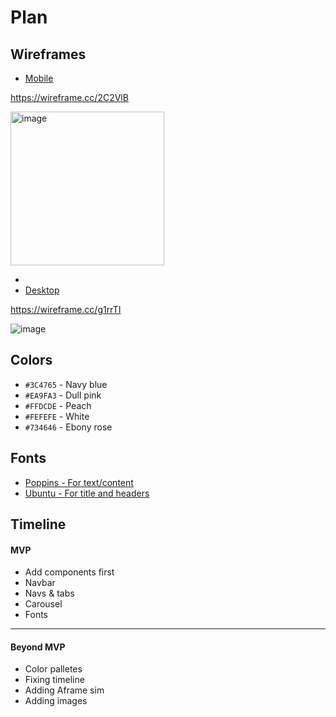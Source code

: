 # Plan

## Wireframes
* [Mobile]()

https://wireframe.cc/2C2VlB

<img width="246" alt="image" src="https://github.com/dayanisc7709/sep10-freedom-project/assets/146861844/7699523b-1365-4f13-a102-ef7438c9e261">

*
* [Desktop]()

https://wireframe.cc/g1rrTI

![image](https://github.com/dayanisc7709/sep10-freedom-project/assets/146861844/879badae-fdf3-40ae-95d4-2320e725c160)


## Colors
* `#3C4765` - Navy blue
* `#EA9FA3` - Dull pink
* `#FFDCDE` - Peach
* `#FEFEFE` - White
* `#734646` - Ebony rose

## Fonts
* [Poppins - For text/content](https://fonts.google.com/specimen/Poppins?preview.text=fashion&preview.size=20)
* [Ubuntu - For title and headers](https://fonts.google.com/specimen/Ubuntu?preview.text=Fashion)

## Timeline

#### MVP

* Add components first
* Navbar
* Navs & tabs
* Carousel
* Fonts

---

#### Beyond MVP

* Color palletes
* Fixing timeline
* Adding Aframe sim
* Adding images
